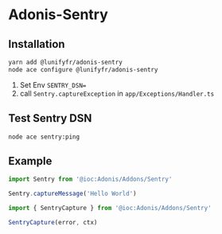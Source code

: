 # Adonis-Sentry

## Installation

```bash
yarn add @lunifyfr/adonis-sentry
node ace configure @lunifyfr/adonis-sentry
```

1. Set Env `SENTRY_DSN=`
2. call `Sentry.captureException` in `app/Exceptions/Handler.ts`

## Test Sentry DSN 

`node ace sentry:ping`

## Example

```ts
import Sentry from '@ioc:Adonis/Addons/Sentry'

Sentry.captureMessage('Hello World')
```

```ts
import { SentryCapture } from '@ioc:Adonis/Addons/Sentry'

SentryCapture(error, ctx)
```
